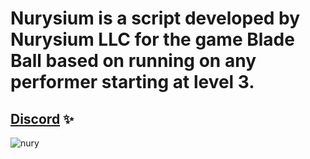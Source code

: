 # Nurysium is a script developed by Nurysium LLC for the game Blade Ball based on running on any performer starting at level 3.

## [Discord](https://dsc.gg/nurysium) ✨


![nury](https://github.com/flezzpe/Nurysium/assets/98888240/ab1311e0-e36c-433d-9d4d-2c5d7ad3d3e6)





